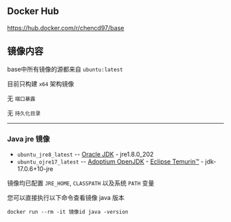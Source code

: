 ## Docker Hub
https://hub.docker.com/r/chencd97/base

## 镜像内容

base中所有镜像的源都来自 `ubuntu:latest`

目前只构建 `x64` 架构镜像

无 `端口暴露`

无 `持久化目录`

------



### Java jre 镜像

- `ubuntu_jre8_latest` -- [Oracle JDK](https://www.oracle.com/java/technologies/javase/javase8-archive-downloads.html) - jre1.8.0_202
- `ubuntu_ojre17_latest` -- [Adoptium OpenJDK](https://adoptium.net/) - [Eclipse Temurin™](https://adoptium.net/temurin/releases/) - jdk-17.0.6+10-jre

镜像均已配置 `JRE_HOME`, `CLASSPATH` 以及系统 `PATH` 变量

您可以直接执行以下命令查看镜像 java 版本

```shell
docker run --rm -it 镜像id java -version
```